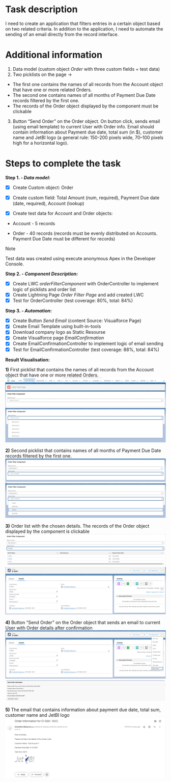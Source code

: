 # Task description
I need to create an application that filters entries in a certain object based on two related criteria. In addition to the application, I need to automate the sending of an email directly from the record interface.

# Additional information
1. Data model (custom object _Order_ with three custom fields + test data)
2. Two picklists on the page ->
- The first one contains the names of all records from the Account object that have one or more related Orders. 
- The second one contains names of all months of Payment Due Date records filtered by the first one. 
- The records of the Order object displayed by the component must be clickable 
3. Button “Send Order” on the Order object. On button click, sends email (using email template) to current User with Order info. Email should contain information about Payment due date, total sum (in $), customer name and JetBI logo (a general rule: 150-200 pixels wide, 70–100 pixels high for a horizontal logo).

# Steps to complete the task

**Step 1. - _Data model:_**

- [x] Create Custom object: Order

- [x] Create custom field: Total Amount (num, required), Payment Due date (date, required), Account (lookup)

- [x] Create test data for Account and Order objects:

- Account - 5 records

- Order - 40 records (records must be evenly distributed on Accounts.  Payment Due Date must be different for records)

> [!NOTE]
> Test data was created using execute anonymous Apex in the Developer Console.


**Step 2. - _Component Description:_**

- [x] Create LWC _orderFilterComponent_ with OrderController to implement logic of picklists and order list
- [x] Create Lightning Page _Order Filter Page_ and add created LWC
- [x] Test for OrderController (test coverage: 80%, total: 84%)

**Step 3. - _Automation:_**

- [x] Create Button _Send Email_ (content Source: Visualforce Page)
- [x] Create Email Template using built-in-tools
- [x] Download company logo as Static Resourse  
- [x] Create Visualforce page _EmailConfirmation_
- [x] Create EmailConfirmationController to implement logic of email sending
- [x] Test for EmailConfirmationController (test coverage: 88%, total: 84%)

**Result Visualisation:**

 **1)** First picklist that contains the names of all records from the Account object that have one or more related Orders.
 <img src="jetbitask\images\first_picklist.jpg"/>
 <img src="jetbitask\images\first_picklist1.jpg"/>

**2)** Second picklist that contains names of all months of Payment Due Date records filtered by the first one.
<img src="jetbitask\images\second_picklist.jpg"/>
<img src="jetbitask\images\seond_picklist1.jpg"/>

**3)** Order list with the chosen details. The records of the Order object displayed by the component is clickable
<img src="jetbitask\images\order_list.jpg"/>
<img src="jetbitask\images\order_details.jpg"/>

**4)** Button “Send Order” on the Order object that sends an email to current User with Order details after confirmation
<img src="jetbitask\images\button.jpg"/>
<img src="jetbitask\images\confirmation.jpg"/>

**5)** The email that contains information about payment due date, total sum, customer name and JetBI logo
<img src="jetbitask\images\email.jpg"/>




